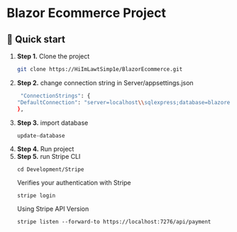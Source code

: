 # Blazor Ecommerce Project


## 🚀 Quick start

1.  **Step 1.**
    Clone the project
    ```sh
    git clone https://HiImLawtSimp1e/BlazorEcommerce.git
    ```
1.  **Step 2.**
    change connection string in Server/appsettings.json
    ```sh
     "ConnectionStrings": {
    "DefaultConnection": "server=localhost\\sqlexpress;database=blazorecommerce;trusted_connection=true"
    },
    ```
 1. **Step 3.**
    import database
    ```she
    update-database
    ```
1.  **Step 4.**
    Run project
 1. **Step 5.**
    run Stripe CLI
    ```she
    cd Development/Stripe
    ```
    Verifies your authentication with Stripe
    ```she
    stripe login
    ```
    Using Stripe API Version
    ```she
    stripe listen --forward-to https://localhost:7276/api/payment
    ```
